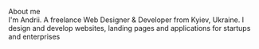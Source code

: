 About me                       
I'm Andrii. A freelance Web Designer & Developer from Kyiev, Ukraine. I design and develop websites, landing pages and applications for startups and enterprises